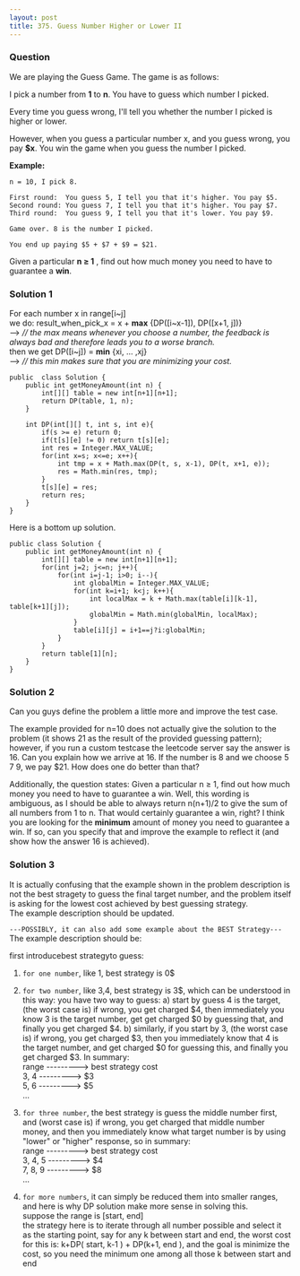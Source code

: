 ```yaml
---
layout: post
title: 375. Guess Number Higher or Lower II
---
```

### Question
We are playing the Guess Game. The game is as follows:

I pick a number from **1** to **n**. You have to guess which number I picked.

Every time you guess wrong, I'll tell you whether the number I picked is
higher or lower.

However, when you guess a particular number x, and you guess wrong, you pay
**$x**. You win the game when you guess the number I picked.

 **Example:**

    
    
    n = 10, I pick 8.
    
    First round:  You guess 5, I tell you that it's higher. You pay $5.
    Second round: You guess 7, I tell you that it's higher. You pay $7.
    Third round:  You guess 9, I tell you that it's lower. You pay $9.
    
    Game over. 8 is the number I picked.
    
    You end up paying $5 + $7 + $9 = $21.
    

Given a particular **n ≥ 1** , find out how much money you need to have to
guarantee a **win**.

### Solution 1
For each number x in range[i~j]  
we do: result_when_pick_x = x + **max** {DP([i~x-1]), DP([x+1, j])}  
\--> _// the max means whenever you choose a number, the feedback is always
bad and therefore leads you to a worse branch._  
then we get DP([i~j]) = **min** {xi, ... ,xj}  
\--> _// this min makes sure that you are minimizing your cost._

    
    
    public  class Solution {
        public int getMoneyAmount(int n) {
            int[][] table = new int[n+1][n+1];
            return DP(table, 1, n);
        }
        
        int DP(int[][] t, int s, int e){
            if(s >= e) return 0;
            if(t[s][e] != 0) return t[s][e];
            int res = Integer.MAX_VALUE;
            for(int x=s; x<=e; x++){
                int tmp = x + Math.max(DP(t, s, x-1), DP(t, x+1, e));
                res = Math.min(res, tmp);
            }
            t[s][e] = res;
            return res;
        }
    }
    

Here is a bottom up solution.

    
    
    public class Solution {
        public int getMoneyAmount(int n) {
            int[][] table = new int[n+1][n+1];
            for(int j=2; j<=n; j++){
                for(int i=j-1; i>0; i--){
                    int globalMin = Integer.MAX_VALUE;
                    for(int k=i+1; k<j; k++){
                        int localMax = k + Math.max(table[i][k-1], table[k+1][j]);
                        globalMin = Math.min(globalMin, localMax);
                    }
                    table[i][j] = i+1==j?i:globalMin;
                }
            }
            return table[1][n];
        }
    }
    


### Solution 2
Can you guys define the problem a little more and improve the test case.

The example provided for n=10 does not actually give the solution to the
problem (it shows 21 as the result of the provided guessing pattern); however,
if you run a custom testcase the leetcode server say the answer is 16. Can you
explain how we arrive at 16. If the number is 8 and we choose 5 7 9, we pay
$21. How does one do better than that?

Additionally, the question states: Given a particular n ≥ 1, find out how much
money you need to have to guarantee a win. Well, this wording is ambiguous, as
I should be able to always return n(n+1)/2 to give the sum of all numbers from
1 to n. That would certainly guarantee a win, right? I think you are looking
for the **minimum** amount of money you need to guarantee a win. If so, can
you specify that and improve the example to reflect it (and show how the
answer 16 is achieved).


### Solution 3
It is actually confusing that the example shown in the problem description is
not the best stragety to guess the final target number, and the problem itself
is asking for the lowest cost achieved by best guessing strategy.  
The example description should be updated.

`---POSSIBLY, it can also add some example about the BEST Strategy---`  
The example description should be:

first introducebest strategyto guess:

  1. `for one number`, like 1, best strategy is 0$
  2. `for two number`, like 3,4, best strategy is 3$, which can be understood in this way: you have two way to guess: a) start by guess 4 is the target, (the worst case is) if wrong, you get charged $4, then immediately you know 3 is the target number, get get charged $0 by guessing that, and finally you get charged $4. b) similarly, if you start by 3, (the worst case is) if wrong, you get charged $3, then you immediately know that 4 is the target number, and get charged $0 for guessing this, and finally you get charged $3. In summary:  
range ---------> best strategy cost  
3, 4 ---------> $3  
5, 6 ---------> $5  
...

  3. `for three number`, the best strategy is guess the middle number first, and (worst case is) if wrong, you get charged that middle number money, and then you immediately know what target number is by using "lower" or "higher" response, so in summary:  
range ---------> best strategy cost  
3, 4, 5 ---------> $4  
7, 8, 9 ---------> $8  
...

  4. `for more numbers`, it can simply be reduced them into smaller ranges, and here is why DP solution make more sense in solving this.  
suppose the range is [start, end]  
the strategy here is to iterate through all number possible and select it as
the starting point, say for any k between start and end, the worst cost for
this is: k+DP( start, k-1 ) + DP(k+1, end ), and the goal is minimize the
cost, so you need the minimum one among all those k between start and end



